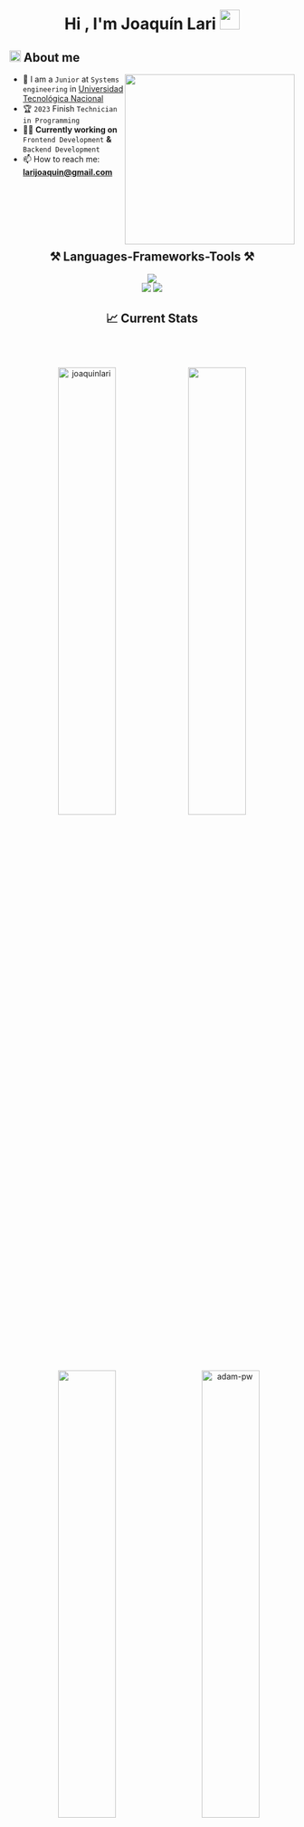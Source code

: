 <h1 align="center"><b>Hi , I'm Joaquín Lari </b><img src="https://media.giphy.com/media/hvRJCLFzcasrR4ia7z/giphy.gif" width="35"></h1>

## <picture><img src = "https://github.com/7oSkaaa/7oSkaaa/blob/main/Images/about_me.gif?raw=true" width = 20px></picture> About me

<picture> <img align="right" src="https://media.giphy.com/media/SWoSkN6DxTszqIKEqv/giphy.gif" width = 300px></picture>

- :school: I am a `Junior` at `Systems engineering` in [Universidad Tecnológica Nacional](https://utn.edu.ar/es/)
- :trophy: `2023` Finish `Technician in Programming`
- :technologist: **Currently working on** `Frontend Development` **&** `Backend Development`
- 📫 How to reach me: **larijoaquin@gmail.com**

<br>
<br>
<br>
<br>
<br>

<h2 align="center">⚒️ Languages-Frameworks-Tools ⚒️</h2>

<div align="center">
  <img src="https://skillicons.dev/icons?i=html,css,javascript,typescript,java,mysql" /><br>
  <img src="https://skillicons.dev/icons?i=react,angular,bootstrap,tailwindvscode,figma,git,github" />
  <img src="https://skillicons.dev/icons?i=vscode,figma,git,github" />
</div>

<div align="center">
  
 ## :chart_with_upwards_trend: Current Stats
</br>
</div>
<br />
<p align="center"><img width="45%" src="https://github-readme-streak-stats.herokuapp.com/?user=joaquinlari&theme=gotham&show_icons=true" alt="joaquinlari"/>

<img width="45%" src="https://github-readme-stats-ten-gilt.vercel.app/api?username=joaquinlari&show_icons=true&theme=gotham"/>
</p>

<p align="center"><img  width="45%" src="https://github-readme-stats-ten-gilt.vercel.app/api/top-langs/?username=joaquinlari&theme=gotham"/>
<img width="45%" align="right" src="https://github.com/Adam-pw/Adam-pw/blob/main/animation_500_kxa883sd.gif" alt="adam-pw" />

</p>

## <h3 align="center">📩Connect with me:📩</h3>
<div align="center">

[![image](https://img.shields.io/badge/LinkedIn-0077B5?style=for-the-badge&logo=linkedin&logoColor=white)](https://www.linkedin.com/in/joaquin-lari-8220b0289/)
[![image](https://img.shields.io/badge/Instagram-E4405F?style=for-the-badge&logo=instagram&logoColor=white)](https://www.instagram.com/lari.joaquin/)
[![image](https://img.shields.io/badge/Twitter-1DA1F2?style=for-the-badge&logo=twitter&logoColor=white)](https://x.com/JoaquinLari)
[![image](https://img.shields.io/badge/Gmail-D14836?style=for-the-badge&logo=gmail&logoColor=white)](mailto:larijoaquin@gmail.com)
  
</div>
